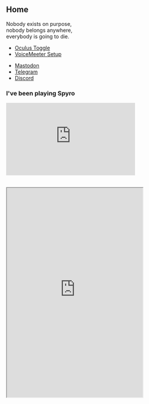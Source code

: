 <section>
	<script src="/assets/js/hash-redirect.js"></script>
	<h2>Home</h2>
	<p>Nobody exists on purpose,<br>nobody belongs anywhere,<br>everybody is going to die.</p>
	<div id="projects" class="holder center">
		<nav>
			<ul class="navbar">
				<li class="navbar"><a href="/ovrtoggle">Oculus Toggle</a></li>
				<li class="navbar"><a href="/wu/voicemeeter">VoiceMeeter Setup</a></li>
			</ul>
		</nav>
	</div>
	<div id="contact" class="holder center">
		<nav>
			<ul class="navbar">
				<li class="navbar"><a href="/contact#mastodon">Mastodon</a></li>
				<li class="navbar"><a href="/contact#telegram">Telegram</a></li>
				<li class="navbar"><a href="/contact#discord">Discord</a></li>
			</ul>
		</nav>
	</div>
	<div id="spyro-playlist" class="holder center">
		<p><h3>I've been playing Spyro</h3></p>
		<iframe src="https://www.youtube-nocookie.com/embed/videoseries?list=PLJAqjOYAEgb79hDfBwSnZOrFH-RXu49t9" style="max-width:100%; height:197px; width:350px; border:0px;" allow="accelerometer; autoplay; encrypted-media; gyroscope; picture-in-picture" allowfullscreen></iframe>
	</div>
	<div id="story-time" class="holder center"></div>
	<div id="lunar-location" class="holder center"></div>
	<div id="messageembed" class="holder center"></div>
	<iframe id="musicembed" allow="encrypted-media" style="max-width:100%;height:0px;width:0px;border: 0px" allowfullscreen="true"></iframe>
	<!--<iframe id="tootembed" src="" class="mastodon-embed" style="max-width: 0; border: 0" width="400" allowfullscreen="allowfullscreen"></iframe>-->
	<hr style="height:4px; visibility:hidden;">
	<iframe allowfullscreen sandbox="allow-top-navigation allow-scripts" width="369" height="569" src="https://www.mastofeed.com/apiv2/feed?userurl=https%3A%2F%2Fmas.to%2Fusers%2Flunar&theme=dark&size=77&header=false&replies=false&boosts=false"></iframe>
	<script src="https://www.gstatic.com/firebasejs/5.1.0/firebase-app.js"></script>
	<script src="https://www.gstatic.com/firebasejs/5.1.0/firebase-database.js"></script>
	<script src="/assets/js/home.js"></script>
	<!--<script src="https://mas.to/embed.js" async="async"></script>-->
</section>
